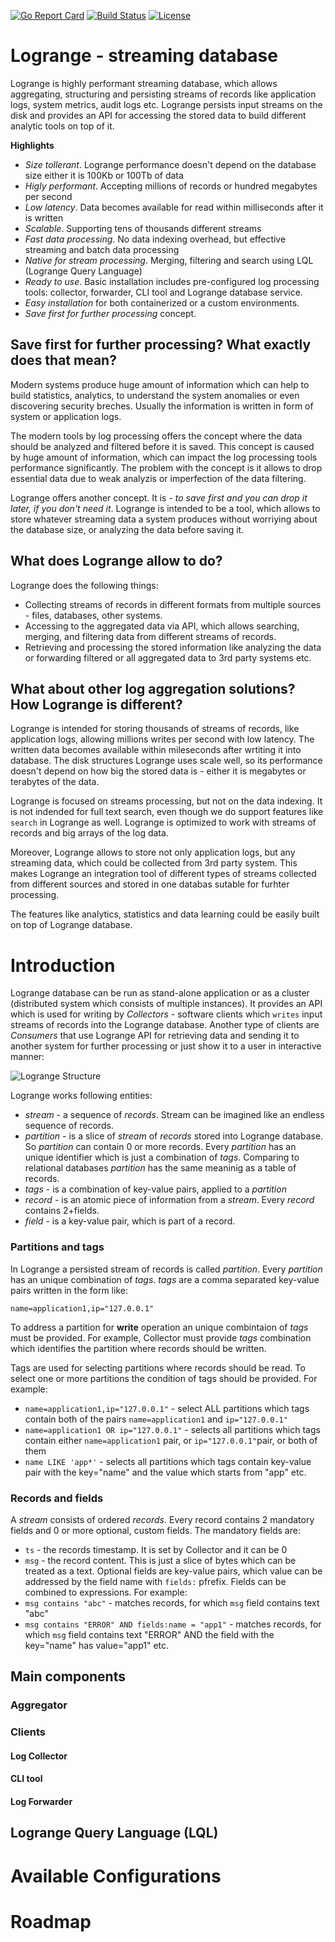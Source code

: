[![Go Report Card](https://goreportcard.com/badge/logrange/logrange)](https://goreportcard.com/report/logrange/logrange) [![Build Status](https://travis-ci.org/logrange/logrange.svg?branch=master)](https://travis-ci.org/logrange/logrange) [![License](https://img.shields.io/badge/License-Apache%202.0-blue.svg)](https://github.com/logrange/logrange/blob/master/LICENSE)

# Logrange - streaming database 
Logrange is highly performant streaming database, which allows aggregating, structuring and persisting streams of records like application logs, system metrics, audit logs etc. Logrange persists input streams on the disk and provides an API for accessing the stored data to build different analytic tools on top of it.

__Highlights__
* _Size tollerant_. Logrange performance doesn't depend on the database size either it is 100Kb or 100Tb of data
* _Higly performant_. Accepting millions of records or hundred megabytes per second
* _Low latency_. Data becomes available for read within milliseconds after it is written
* _Scalable_. Supporting tens of thousands different streams
* _Fast data processing_. No data indexing overhead, but effective streaming and batch data processing
* _Native for stream processing_. Merging, filtering and search using LQL (Logrange Query Language)
* _Ready to use_. Basic installation includes pre-configured log processing tools: collector, forwarder, CLI tool and Logrange database service. 
* _Easy installation_ for both containerized or a custom environments.
* _Save first for further processing_ concept. 

## Save first for further processing? What exactly does that mean?
Modern systems produce huge amount of information which can help to build statistics, analytics, to understand the system anomalies or even discovering security breches. Usually the information is written in form of system or application logs. 

The modern tools by log processing offers the concept where the data should be analyzed and filtered before it is saved. This concept is caused by huge amount of information, which can impact the log processing tools performance significantly. The problem with the concept is it allows to drop essential data due to weak analyzis or imperfection of the data filtering.

Logrange offers another concept. It is - _to save first and you can drop it later, if you don't need it_. Logrange is intended to be a tool, which allows to store whatever streaming data a system produces without worriying about the database size, or analyzing the data before saving it. 

## What does Logrange allow to do?
Logrange does the following things: 
* Collecting streams of records in different formats from multiple sources - files, databases, other systems. 
* Accessing to the aggregated data via API, which allows searching, merging, and filtering data from different streams of records.
* Retrieving and processing the stored information like analyzing the data or forwarding filtered or all aggregated data to 3rd party systems etc.

## What about other log aggregation solutions? How Logrange is different?
Logrange is intended for storing thousands of streams of records, like application logs, allowing millions writes per second with low latency. The written data becomes available within mileseconds after wrtiting it into database. The disk structures Logrange uses scale well, so its performance doesn't depend on how big the stored data is - either it is megabytes or terabytes of the data.

Logrange is focused on streams processing, but not on the data indexing. It is not indended for full text search, even though we do support features like `search` in Logrange as well. Logrange is optimized to work with streams of records and big arrays of the log data.

Moreover, Logrange allows to store not only application logs, but any streaming data, which could be collected from 3rd party system. This makes Logrange an integration tool of different types of streams collected from different sources and stored in one databas sutable for furhter processing.

The features like analytics, statistics and data learning could be easily built on top of Logrange database.

# Introduction
Logrange database can be run as stand-alone application or as a cluster (distributed system which consists of multiple instances). It provides an API which is used for writing by _Collectors_ - software clients which `writes` input streams of records into the Logrange database. Another type of clients are _Consumers_ that use Logrange API for retrieving data and sending it to another system for further processing or just show it to a user in interactive manner:

![Logrange Structure](https://raw.githubusercontent.com/logrange/logrange/master/doc/pics/Logrange%20Structure.png)

Logrange works following entities:
* _stream_ - a sequence of _records_. Stream can be imagined like an endless sequence of records. 
* _partition_ - is a slice of _stream_ of _records_ stored into Logrange database. So _partition_ can contain 0 or more records. Every _partition_ has an unique identifier which is just a combination of _tags_. Comparing to relational databases _partition_ has the same meaninig as a table of records.
* _tags_ - is a combination of key-value pairs, applied to a _partition_
* _record_ - is an atomic piece of information from a _stream_. Every _record_ contains 2+fields.
* _field_ - is a key-value pair, which is part of a record.

### Partitions and tags
In Logrange a persisted stream of records is called _partition_. Every _partition_ has an unique combination of _tags_. _tags_ are a comma separated key-value pairs written in the form like:
```
name=application1,ip="127.0.0.1"
```
To address a partition for __write__ operation an unique combintaion of _tags_ must be provided. For example, Collector must provide _tags_ combination which identifies the partition where records should be written. 

Tags are used for selecting partitions where records should be read. To select one or more partitions the condition of tags should be provided. For example:
* `name=application1,ip="127.0.0.1"` - select ALL partitions which tags contain both of the pairs `name=application1` and `ip="127.0.0.1"`
* `name=application1 OR ip="127.0.0.1"` - selects all partitions which tags contain either `name=application1` pair, or `ip="127.0.0.1"`pair, or both of them
* `name LIKE 'app*'` - selects all partitions which tags contain key-value pair with the key="name" and the value which starts from "app"
etc.

### Records and fields
A _stream_ consists of ordered _records_. Every record contains 2 mandatory fields and 0 or more optional, custom fields. The mandatory fields are:
* `ts` - the records timestamp. It is set by Collector and it can be 0
* `msg` - the record content. This is just a slice of bytes which can be treated as a text.
Optional fields are key-value pairs, which value can be addressed by the field name with `fields:` pfrefix. Fields can be combined to expressions. For example:
* `msg contains "abc"` - matches records, for which `msg` field contains text "abc"
* `msg contains "ERROR" AND fields:name = "app1"` - matches records, for which `msg` field contains text "ERROR" AND the field with the key="name" has value="app1"
etc.

## Main components
### Aggregator
### Clients
#### Log Collector
#### CLI tool
#### Log Forwarder
## Logrange Query Language (LQL)
# Available Configurations
# Roadmap

